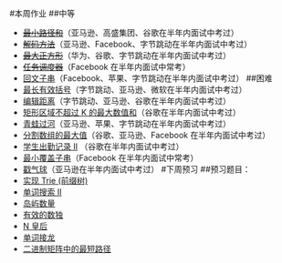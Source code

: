 #本周作业
##中等
* [~~最小路径和~~](https://leetcode-cn.com/problems/minimum-path-sum/)（亚马逊、高盛集团、谷歌在半年内面试中考过）
* [~~解码方法~~](https://leetcode-cn.com/problems/decode-ways/)（亚马逊、Facebook、字节跳动在半年内面试中考过）
* [~~最大正方形~~](https://leetcode-cn.com/problems/maximal-square/)（华为、谷歌、字节跳动在半年内面试中考过）
* [~~任务调度器~~](https://leetcode-cn.com/problems/task-scheduler/)（Facebook 在半年内面试中常考）
* [回文子串](https://leetcode-cn.com/problems/palindromic-substrings/)（Facebook、苹果、字节跳动在半年内面试中考过）
##困难
* [最长有效括号](https://leetcode-cn.com/problems/longest-valid-parentheses/)（字节跳动、亚马逊、微软在半年内面试中考过）
* [编辑距离](https://leetcode-cn.com/problems/edit-distance/)（字节跳动、亚马逊、谷歌在半年内面试中考过）
* [矩形区域不超过 K 的最大数值和](https://leetcode-cn.com/problems/max-sum-of-rectangle-no-larger-than-k/)（谷歌在半年内面试中考过）
* [青蛙过河](https://leetcode-cn.com/problems/frog-jump/)（亚马逊、苹果、字节跳动在半年内面试中考过）
* [分割数组的最大值](https://leetcode-cn.com/problems/split-array-largest-sum/)（谷歌、亚马逊、Facebook 在半年内面试中考过）
* [学生出勤记录 II](https://leetcode-cn.com/problems/student-attendance-record-ii/) （谷歌在半年内面试中考过）
* [最小覆盖子串](https://leetcode-cn.com/problems/minimum-window-substring/)（Facebook 在半年内面试中常考）
* [戳气球](https://leetcode-cn.com/problems/burst-balloons/)（亚马逊在半年内面试中考过）
#下周预习
##预习题目：
* [实现 Trie (前缀树)](https://leetcode-cn.com/problems/implement-trie-prefix-tree/)
* [单词搜索 II](https://leetcode-cn.com/problems/word-search-ii/)
* [岛屿数量](https://leetcode-cn.com/problems/number-of-islands/)
* [有效的数独](https://leetcode-cn.com/problems/valid-sudoku/)
* [N 皇后](https://leetcode-cn.com/problems/n-queens/)
* [单词接龙](https://leetcode-cn.com/problems/word-ladder/)
* [二进制矩阵中的最短路径](https://leetcode-cn.com/problems/shortest-path-in-binary-matrix/)